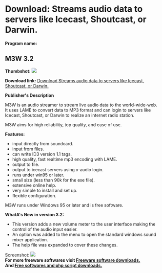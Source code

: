 # Download: Streams audio data to servers like Icecast, Shoutcast, or Darwin.

**Program name:**

## M3W 3.2

  
**Thumbshot:** ![](http://www.freewarefiles.com/screenshot/m3w_md.jpg)   
  
**Download link:** [Download Streams audio data to servers like Icecast, Shoutcast, or Darwin.](http://freesoftwares.boysofts.com/M3W_program_50591.html)  
  


**Publisher's Description**  
  


M3W is an audio streamer to stream live audio data to the world-wide-web. It uses LAME to convert data to MP3 format and can login to servers like Icecast, Shoutcast, or Darwin to realize an internet radio station. 

M3W aims for high reliability, top quality, and ease of use.

**Features:**

  * input directly from soundcard. 
  * input from files. 
  * can write ID3 version 1.1 tags. 
  * high quality, fast realtime mp3 encoding with LAME. 
  * output to file. 
  * output to icecast servers using x-audio login. 
  * runs under win95 or later. 
  * small size (less than 90k for the exe file). 
  * extensive online help. 
  * very simple to install and set up. 
  * flexible configuration. 

M3W runs under Windows 95 or later and is free software. 

**WhatA's New in version 3.2:**

  * This version adds a new volume meter to the user interface making the control of the audio input easier. 
  * An option was added to the menu to open the standard windows sound mixer application. 
  * The help file was expanded to cover these changes. 

  
  
Screenshot: ![](http://www.freewarefiles.com/screenshot/m3w.jpg)   
**For more freeware softwares visit [Freeware software downloads.](http://freesoftwares.boysofts.com/)**   
**And [Free softwares and php script downloads.](http://www.boysofts.com/)**
